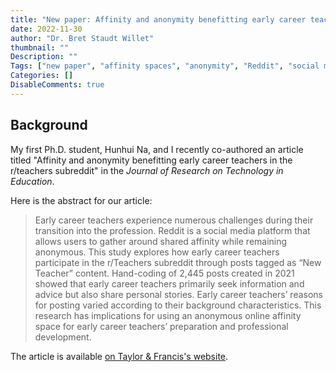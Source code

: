 ```yaml
---
title: "New paper: Affinity and anonymity benefitting early career teachers in the r/teachers subreddit"
date: 2022-11-30
author: "Dr. Bret Staudt Willet"
thumbnail: ""
Description: ""
Tags: ["new paper", "affinity spaces", "anonymity", "Reddit", "social media"]
Categories: []
DisableComments: true
---
```


## Background

My first Ph.D. student, Hunhui Na, and I recently co-authored an article titled "Affinity and anonymity benefitting early career teachers in the r/teachers subreddit" in the *Journal of Research on Technology in Education*.

Here is the abstract for our article:

> Early career teachers experience numerous challenges during their transition into the profession. Reddit is a social media platform that allows users to gather around shared affinity while remaining anonymous. This study explores how early career teachers participate in the r/Teachers subreddit through posts tagged as “New Teacher” content. Hand-coding of 2,445 posts created in 2021 showed that early career teachers primarily seek information and advice but also share personal stories. Early career teachers’ reasons for posting varied according to their background characteristics. This research has implications for using an anonymous online affinity space for early career teachers’ preparation and professional development.

The article is available [on Taylor & Francis's website](https://doi.org/10.1080/15391523.2022.2150727).
